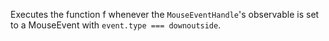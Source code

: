 Executes the function f whenever the `MouseEventHandle`'s observable is set to a MouseEvent with `event.type === downoutside`.
